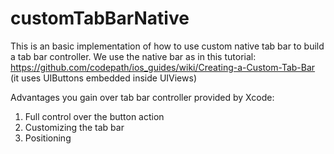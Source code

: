 # customTabBarNative

This is an basic implementation of how to use custom native tab bar to build a tab bar controller. We use the native bar as in this tutorial:
https://github.com/codepath/ios_guides/wiki/Creating-a-Custom-Tab-Bar
(it uses UIButtons embedded inside UIViews)

Advantages you gain over tab bar controller provided by Xcode:
1. Full control over the button action
2. Customizing the tab bar
3. Positioning

